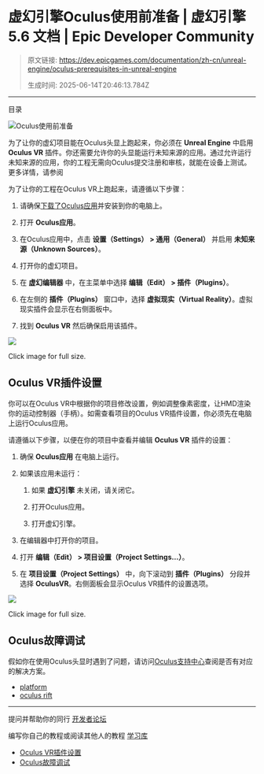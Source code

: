 # 虚幻引擎Oculus使用前准备 | 虚幻引擎 5.6 文档 | Epic Developer Community

> 原文链接: https://dev.epicgames.com/documentation/zh-cn/unreal-engine/oculus-prerequisites-in-unreal-engine
> 
> 生成时间: 2025-06-14T20:46:13.784Z

---

目录

![Oculus使用前准备](https://dev.epicgames.com/community/api/documentation/image/ca54f925-ef59-499a-9d20-0ab8c662a913?resizing_type=fill&width=1920&height=335)

为了让你的虚幻项目能在Oculus头显上跑起来，你必须在 **Unreal Engine** 中启用 **Oculus VR** 插件。你还需要允许你的头显能运行未知来源的应用。通过允许运行未知来源的应用，你的工程无需向Oculus提交注册和审核，就能在设备上测试。更多详情，请参阅

为了让你的工程在Oculus VR上跑起来，请遵循以下步骤：

1.  请确保[下载了Oculus应用](https://www.oculus.com/setup/)并安装到你的电脑上。
    
2.  打开 **Oculus应用**。
    
3.  在Oculus应用中，点击 **设置（Settings） > 通用（General）** 并启用 **未知来源（Unknown Sources）**。
    
4.  打开你的虚幻项目。
    
5.  在 **虚幻编辑器** 中，在主菜单中选择 **编辑（Edit） > 插件（Plugins）**。
    
6.  在左侧的 **插件（Plugins）** 窗口中，选择 **虚拟现实（Virtual Reality）**。虚拟现实插件会显示在右侧面板中。
    
7.  找到 **Oculus VR** 然后确保启用该插件。
    

[![](https://d1iv7db44yhgxn.cloudfront.net/documentation/images/e302b1b8-e53d-4e4e-82cc-3e01d82253aa/image_0.png)](https://d1iv7db44yhgxn.cloudfront.net/documentation/images/e302b1b8-e53d-4e4e-82cc-3e01d82253aa/image_0.png)

Click image for full size.

## Oculus VR插件设置

你可以在Oculus VR中根据你的项目修改设置，例如调整像素密度，让HMD渲染你的运动控制器（手柄）。如需查看项目的Oculus VR插件设置，你必须先在电脑上运行Oculus应用。

请遵循以下步骤，以便在你的项目中查看并编辑 **Oculus VR** 插件的设置：

1.  确保 **Oculus应用** 在电脑上运行。
    
2.  如果该应用未运行：
    
    1.  如果 **虚幻引擎** 未关闭，请关闭它。
        
    2.  打开Oculus应用。
        
    3.  打开虚幻引擎。
        
3.  在编辑器中打开你的项目。
    
4.  打开 **编辑（Edit） > 项目设置（Project Settings…）**。
    
5.  在 **项目设置（Project Settings）** 中，向下滚动到 **插件（Plugins）** 分段并选择 **OculusVR**。右侧面板会显示Oculus VR插件的设置选项。
    

[![](https://d1iv7db44yhgxn.cloudfront.net/documentation/images/464c2154-16f8-4445-8cf3-cef2c2095dd4/image_1.png)](https://d1iv7db44yhgxn.cloudfront.net/documentation/images/464c2154-16f8-4445-8cf3-cef2c2095dd4/image_1.png)

Click image for full size.

## Oculus故障调试

假如你在使用Oculus头显时遇到了问题，请访问[Oculus支持中心](https://support.oculus.com/)查阅是否有对应的解决方案。

-   [platform](https://dev.epicgames.com/community/search?query=platform)
-   [oculus rift](https://dev.epicgames.com/community/search?query=oculus%20rift)

* * *

提问并帮助你的同行 [开发者论坛](https://forums.unrealengine.com/categories?tag=unreal-engine)

编写你自己的教程或阅读其他人的教程 [学习库](https://dev.epicgames.com/community/unreal-engine/learning)

-   [Oculus VR插件设置](/documentation/zh-cn/unreal-engine/oculus-prerequisites-in-unreal-engine#oculusvr%E6%8F%92%E4%BB%B6%E8%AE%BE%E7%BD%AE)
-   [Oculus故障调试](/documentation/zh-cn/unreal-engine/oculus-prerequisites-in-unreal-engine#oculus%E6%95%85%E9%9A%9C%E8%B0%83%E8%AF%95)